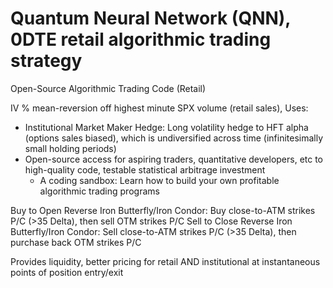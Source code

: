 # Quantum Neural Network (QNN), 0DTE retail algorithmic trading strategy
Open-Source Algorithmic Trading Code (Retail)

IV % mean-reversion off highest minute SPX volume (retail sales), Uses:
  - Institutional Market Maker Hedge: Long volatility hedge to HFT alpha (options sales biased), which is undiversified across time (infinitesimally small holding periods)
  - Open-source access for aspiring traders, quantitative developers, etc to high-quality code, testable statistical arbitrage investment
      - A coding sandbox: Learn how to build your own profitable algorithmic trading programs

Buy to Open Reverse Iron Butterfly/Iron Condor: Buy close-to-ATM strikes P/C (>35 Delta), then sell OTM strikes P/C
Sell to Close Reverse Iron Butterfly/Iron Condor: Sell close-to-ATM strikes P/C (>35 Delta), then purchase back OTM strikes P/C

Provides liquidity, better pricing for retail AND institutional at instantaneous points of position entry/exit
